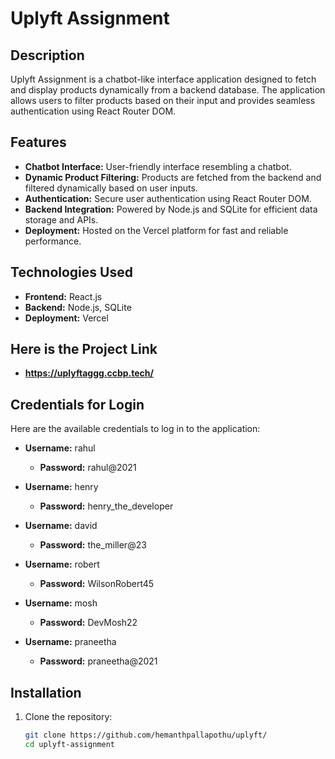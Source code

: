 # Uplyft Assignment

## Description  
Uplyft Assignment is a chatbot-like interface application designed to fetch and display products dynamically from a backend database. The application allows users to filter products based on their input and provides seamless authentication using React Router DOM.  

## Features  
- **Chatbot Interface:** User-friendly interface resembling a chatbot.  
- **Dynamic Product Filtering:** Products are fetched from the backend and filtered dynamically based on user inputs.  
- **Authentication:** Secure user authentication using React Router DOM.  
- **Backend Integration:** Powered by Node.js and SQLite for efficient data storage and APIs.  
- **Deployment:** Hosted on the Vercel platform for fast and reliable performance.  

## Technologies Used  
- **Frontend:** React.js  
- **Backend:** Node.js, SQLite  
- **Deployment:** Vercel

## Here is the Project Link
  -  **https://uplyftaggg.ccbp.tech/**

## Credentials for Login  
Here are the available credentials to log in to the application:  

- **Username:** rahul  
  - **Password:** rahul@2021  

- **Username:** henry  
  - **Password:** henry_the_developer  

- **Username:** david  
  - **Password:** the_miller@23  

- **Username:** robert  
  - **Password:** WilsonRobert45  

- **Username:** mosh  
  - **Password:** DevMosh22  

- **Username:** praneetha  
  - **Password:** praneetha@2021  

## Installation  

1. Clone the repository:  
   ```bash
   git clone https://github.com/hemanthpallapothu/uplyft/
   cd uplyft-assignment
